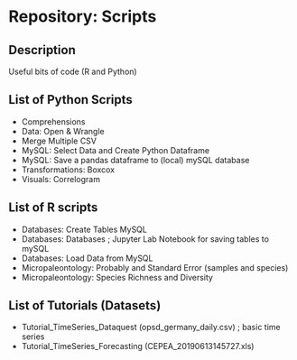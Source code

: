 # Repository: Scripts

## Description

Useful bits of code (R and Python)

## List of **Python** Scripts
* Comprehensions
* Data: Open & Wrangle
* Merge Multiple CSV
* MySQL: Select Data and Create Python Dataframe
* MySQL: Save a pandas dataframe to (local) mySQL database
* Transformations: Boxcox
* Visuals: Correlogram

## List of **R** scripts
* Databases: Create Tables MySQL
* Databases: Databases ; Jupyter Lab Notebook for saving tables to mySQL
* Databases: Load Data from MySQL
* Micropaleontology: Probably and Standard Error (samples and species)
* Micropaleontology: Species Richness and Diversity

## List of Tutorials (Datasets)
* Tutorial_TimeSeries_Dataquest (opsd_germany_daily.csv) ; basic time series
* Tutorial_TimeSeries_Forecasting (CEPEA_20190613145727.xls)
